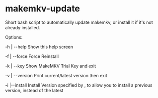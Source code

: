 # makemkv-update
Short bash script to automatically update makemkv, or install it if it's not already installed.

Options:

-h | --help                               Show this help screen

-f | --force                              Force Reinstall

-k | --key                                Show MakeMKV Trial Key and exit

-v | --version                            Print current/latest version then exit

-i <version> |--install <version>         Install Version specified by <version>, to allow you to install a previous version, instead of the latest


